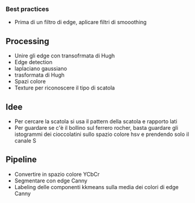### Best practices
 - Prima di un filtro di edge, aplicare filtri di smooothing

## Processing
 - Unire gli edge con transofrmata di Hugh
 - Edge detection
 - laplaciano gaussiano
 - trasformata di Hugh
 - Spazi colore
 - Texture per riconoscere il tipo di scatola

## Idee
 - Per cercare la scatola si usa il pattern della scatola e rapporto lati
 - Per guardare se c'è il bollino sul ferrero rocher, basta guardare gli istogrammi dei cioccolatini sullo spazio colore hsv e prendendo solo il canale S

## Pipeline
 - Convertire in spazio colore YCbCr
 - Segmentare con edge Canny
 - Labeling delle componenti kkmeans sulla media dei colori di edge Canny